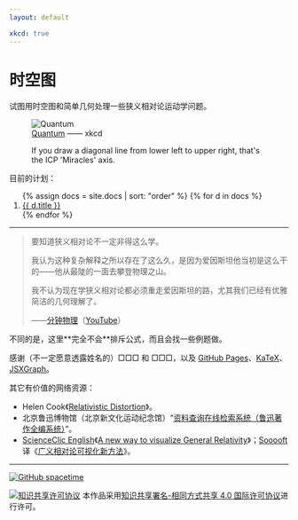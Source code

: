 ```yaml
---
layout: default

xkcd: true
---
```


# 时空图

试图用时空图和简单几何处理一些狭义相对论运动学问题。

<figure class='xkcd'>
    <img src="{{ '/assets/image/quantum.png' | relative_url }}" alt='Quantum' srcset="{{ '/assets/image/quantum.png' | relative_url }}, {{ '/assets/image/quantum_2x.png' | relative_url }} 2x">
    <figcaption lang='en'><a href='https://xkcd.com/1861/'>Quantum</a> —— xkcd</figcaption>
    <p class='alt-text hidden' lang='en'>If you draw a diagonal line from lower left to upper right, that's the ICP 'Miracles' axis.</p>
</figure>

目前的计划：

<ol>
    {% assign docs = site.docs | sort: "order" %}
    {% for d in docs %}
        <li><a href="{{ d.url | relative_url }}">{{ d.title }}</a></li>
    {% endfor %}
</ol>

---

> 要知道狭义相对论不一定非得这么学。
>
> 我认为这种复杂解释之所以存在了这么久，是因为爱因斯坦他当初是这么干的——他从最陡的一面去攀登物理之山。
>
> 我不认为现在学狭义相对论都必须重走爱因斯坦的路，尤其我们已经有优雅简洁的几何理解了。
>
> <footer>——<a href='https://www.bilibili.com/video/BV1wW411X7hL'>分钟物理</a>（<a href='https://www.youtube.com/watch?v=1rLWVZVWfdY&list=PLoaVOjvkzQtyjhV55wZcdicAz5KexgKvm'>YouTube</a>）</footer>

<aside class='remark' markdown='1'>
不同的是，这里**完全不会**排斥公式，而且会找一些例题做。
</aside>

感谢（不一定愿意透露姓名的）□□□ 和 □□□，以及 [GitHub Pages](https://pages.github.com/)、[KaTeX](https://katex.org/)、[JSXGraph](https://jsxgraph.org/)。

其它有价值的网络资源：

-   Helen Cook《[Relativistic Distortion](https://personal.math.ubc.ca/~cass/courses/m309-01a/cook/)》。
-   北京鲁迅博物馆（北京新文化运动纪念馆）“[资料查询在线检索系统（鲁迅著作全编系统）](http://www.luxunmuseum.com.cn/cx/)”。
-   [ScienceClic English](https://www.youtube.com/ScienceClicEN)《[A new way to visualize General Relativity](https://youtu.be/wrwgIjBUYVc)》；[Sooooft](https://space.bilibili.com/4158499) 译《[广义相对论可视化新方法](https://b23.tv/BV1uh411C7R8)》。

---

[![GitHub spacetime](https://img.shields.io/badge/GitHub-spacetime-9cf)](https://github.com/YDX-2147483647/spacetime)

<a rel="license" href="http://creativecommons.org/licenses/by-sa/4.0/"><img alt="知识共享许可协议" style="border-width:0" src="https://i.creativecommons.org/l/by-sa/4.0/80x15.png" /></a> 本作品采用<a rel="license" href="http://creativecommons.org/licenses/by-sa/4.0/">知识共享署名-相同方式共享 4.0 国际许可协议</a>进行许可。
